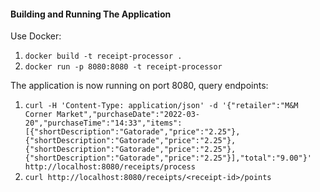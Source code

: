 #### Building and Running The Application

Use Docker:
1. `docker build -t receipt-processor .`
2. `docker run -p 8080:8080 -t receipt-processor`

The application is now running on port 8080, query endpoints:
1. `curl -H 'Content-Type: application/json' -d '{"retailer":"M&M Corner Market","purchaseDate":"2022-03-20","purchaseTime":"14:33","items":[{"shortDescription":"Gatorade","price":"2.25"},{"shortDescription":"Gatorade","price":"2.25"},{"shortDescription":"Gatorade","price":"2.25"},{"shortDescription":"Gatorade","price":"2.25"}],"total":"9.00"}' http://localhost:8080/receipts/process`
2. `curl http://localhost:8080/receipts/<receipt-id>/points`

